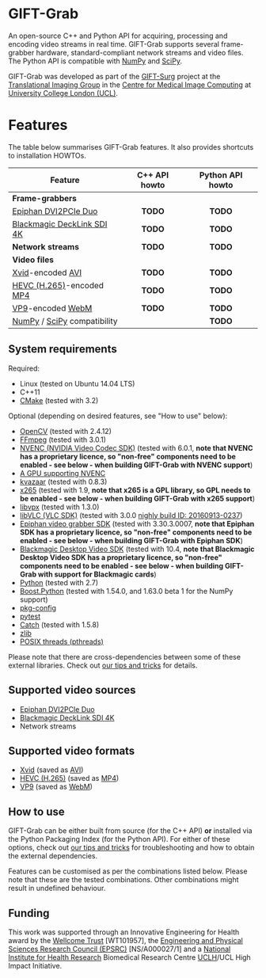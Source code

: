 # GIFT-Grab

An open-source C++ and Python API for acquiring, processing and encoding video streams in real time.
GIFT-Grab supports several frame-grabber hardware, standard-compliant network streams and video files.
The Python API is compatible with [NumPy][numpy] and [SciPy][scipy].

GIFT-Grab was developed as part of the [GIFT-Surg][giftsurg] project at the [Translational Imaging Group][tig] in the [Centre for Medical Image Computing][cmic] at [University College London (UCL)][ucl].

[scipy]: https://www.scipy.org/
[numpy]: http://www.numpy.org/


# Features

The table below summarises GIFT-Grab features.
It also provides shortcuts to installation HOWTOs.

| **Feature** | **C++ API howto** | **Python API howto** |
| --- | :---: | :---: |
| **Frame-grabbers** | | |
| [Epiphan DVI2PCIe Duo][e-dd] | **TODO** |  **TODO** |
| [Blackmagic DeckLink SDI 4K][bm-dls4] | **TODO** |  **TODO** |
| **Network streams** | **TODO** | **TODO** |
| **Video files** | | |
| [Xvid][xvid]-encoded [AVI][avi] | **TODO** | **TODO** |
| [HEVC (H.265)][hevc]-encoded [MP4][mp4] | **TODO** | **TODO** |
| [VP9][vp9]-encoded [WebM][webm] | **TODO** | **TODO** |
| [NumPy][numpy] / [SciPy][scipy] compatibility |  | **TODO** |


[e-dd]: http://www.epiphan.com/products/dvi2pcie-duo/
[bm-dls4]: https://www.blackmagicdesign.com/products/decklink/models
[xvid]: https://www.xvid.com/
[avi]: https://msdn.microsoft.com/en-us/library/windows/desktop/dd318189(v=vs.85).aspx
[hevc]: http://www.itu.int/ITU-T/recommendations/rec.aspx?rec=11885
[mp4]: http://www.iso.org/iso/catalogue_detail.htm?csnumber=38538
[vp9]:http://www.webmproject.org/vp9/
[webm]: https://www.webmproject.org/users/


System requirements
-------------------

Required:

* Linux (tested on Ubuntu 14.04 LTS)
* C++11
* [CMake](https://cmake.org/) (tested with 3.2)

Optional (depending on desired features, see "How to use" below):

* [OpenCV](http://www.opencv.org/) (tested with 2.4.12)
* [FFmpeg](https://ffmpeg.org/) (tested with 3.0.1)
* [NVENC (NVIDIA Video Codec SDK)](https://developer.nvidia.com/nvidia-video-codec-sdk) (tested with 6.0.1, **note that NVENC has a proprietary licence, so "non-free" components need to be enabled - see below - when building GIFT-Grab with NVENC support**)
* [A GPU supporting NVENC](https://developer.nvidia.com/nvidia-video-codec-sdk)
* [kvazaar](https://github.com/ultravideo/kvazaar) (tested with 0.8.3)
* [x265](http://x265.org/) (tested with 1.9, **note that x265 is a GPL library, so GPL needs to be enabled - see below - when building GIFT-Grab with x265 support**)
* [libvpx](https://www.webmproject.org/code/) (tested with 1.3.0)
* [libVLC (VLC SDK)](https://wiki.videolan.org/LibVLC/) (tested with 3.0.0 [nighly build ID: 20160913-0237](http://nightlies.videolan.org/build/source/?C=M;O=D))
* [Epiphan video grabber SDK](https://www.epiphan.com/support/) (tested with 3.30.3.0007, **note that Epiphan SDK has a proprietary licence, so "non-free" components need to be enabled - see below - when building GIFT-Grab with Epiphan SDK**)
* [Blackmagic Desktop Video SDK](https://www.blackmagicdesign.com/support) (tested with 10.4, **note that Blackmagic Desktop Video SDK has a proprietary licence, so "non-free" components need to be enabled - see below - when building GIFT-Grab with support for Blackmagic cards**)
* [Python](https://www.python.org/) (tested with 2.7)
* [Boost.Python](http://www.boost.org/doc/libs/release/libs/python/) (tested with 1.54.0, and 1.63.0 beta 1 for the NumPy support)
* [pkg-config](https://www.freedesktop.org/wiki/Software/pkg-config/)
* [pytest](http://doc.pytest.org/en/latest/)
* [Catch](https://github.com/philsquared/Catch) (tested with 1.5.8)
* [zlib](http://www.zlib.net/)
* [POSIX threads (pthreads)](http://pubs.opengroup.org/onlinepubs/9699919799/basedefs/pthread.h.html)

Please note that there are cross-dependencies between some of these external libraries. Check out [our tips and tricks](doc/tips.md) for details.

Supported video sources
-----------------------

* [Epiphan DVI2PCIe Duo](http://www.epiphan.com/products/dvi2pcie-duo/)
* [Blackmagic DeckLink SDI 4K](https://www.blackmagicdesign.com/products/decklink/models)
* Network streams

Supported video formats
-----------------------

* [Xvid](https://www.xvid.com/) (saved as [AVI](https://msdn.microsoft.com/en-us/library/windows/desktop/dd318189(v=vs.85).aspx))
* [HEVC (H.265)](http://www.itu.int/ITU-T/recommendations/rec.aspx?rec=11885) (saved as [MP4](http://www.iso.org/iso/catalogue_detail.htm?csnumber=38538))
* [VP9](http://www.webmproject.org/vp9/) (saved as [WebM](https://www.webmproject.org/users/))

How to use
----------

GIFT-Grab can be either built from source (for the C++ API) **or** installed via the Python Packaging Index (for the Python API). For either of these options, check out [our tips and tricks](doc/tips.md) for troubleshooting and how to obtain the external dependencies.

Features can be customised as per the combinations listed below. Please note that these are the tested combinations. Other combinations might result in undefined behaviour.


Funding
-------

This work was supported through an Innovative Engineering for Health award by the [Wellcome Trust][wellcometrust] [WT101957], the [Engineering and Physical Sciences Research Council (EPSRC)][epsrc] [NS/A000027/1] and a [National Institute for Health Research][nihr] Biomedical Research Centre [UCLH][uclh]/UCL High Impact Initiative.


[tig]: http://cmictig.cs.ucl.ac.uk
[giftsurg]: http://www.gift-surg.ac.uk
[cmic]: http://cmic.cs.ucl.ac.uk
[ucl]: http://www.ucl.ac.uk
[nihr]: http://www.nihr.ac.uk/research
[uclh]: http://www.uclh.nhs.uk
[epsrc]: http://www.epsrc.ac.uk
[wellcometrust]: http://www.wellcome.ac.uk
